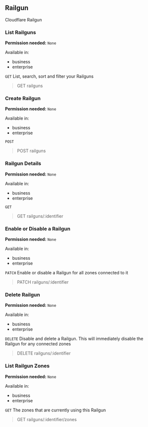 ## Railgun

Cloudflare Railgun

### List Railguns

**Permission needed:** `None`

Available in:

* business
* enterprise

`GET` List, search, sort and filter your Railguns

> GET railguns


### Create Railgun

**Permission needed:** `None`

Available in:

* business
* enterprise

`POST` 

> POST railguns


### Railgun Details

**Permission needed:** `None`

Available in:

* business
* enterprise

`GET` 

> GET railguns/:identifier


### Enable or Disable a Railgun

**Permission needed:** `None`

Available in:

* business
* enterprise

`PATCH` Enable or disable a Railgun for all zones connected to it

> PATCH railguns/:identifier


### Delete Railgun

**Permission needed:** `None`

Available in:

* business
* enterprise

`DELETE` Disable and delete a Railgun. This will immediately disable the Railgun for any connected zones

> DELETE railguns/:identifier


### List Railgun Zones

**Permission needed:** `None`

Available in:

* business
* enterprise

`GET` The zones that are currently using this Railgun

> GET railguns/:identifier/zones

